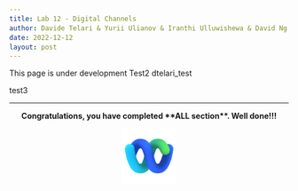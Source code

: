 ```yaml
---
title: Lab 12 - Digital Channels
author: Davide Telari & Yurii Ulianov & Iranthi Ulluwishewa & David Ng & Naveen Kumar Narasimhan Almeti
date: 2022-12-12
layout: post 
---
```


This page is under development
Test2
dtelari_test 


test3



---


<p style="text-align:center"><strong>Congratulations, you have completed **ALL section**. Well done!!!</strong></p>
		
<p style="text-align:center;"><img src="/assets/gitbook/images/webex.png" width="100"></p>	
